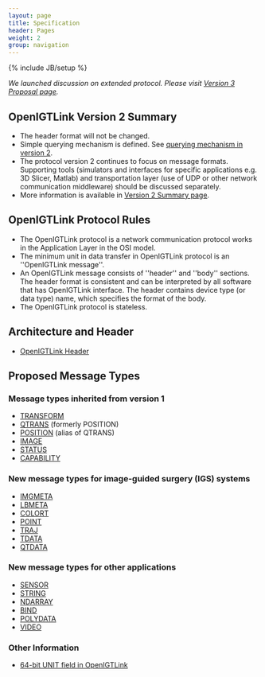 ```yaml
---
layout: page
title: Specification
header: Pages
weight: 2
group: navigation
---
```

{% include JB/setup %}

*We launched discussion on extended protocol. Please visit [Version 3 Proposal page](protocols/v3_proposal.html).*

## OpenIGTLink Version 2 Summary
* The header format will not be changed. 
* Simple querying mechanism is defined. See [querying mechanism in version 2](protocols/v2_query.html).
* The protocol version 2 continues to focus on message formats. Supporting tools (simulators and interfaces for specific applications e.g. 3D Slicer, Matlab) and transportation layer (use of UDP or other network communication middleware) should be discussed separately.
* More information is available in [Version 2 Summary page](protocols/v2_summary.html).

## OpenIGTLink Protocol Rules
* The OpenIGTLink protocol is a network communication protocol works in the Application Layer in the OSI model.
* The minimum unit in data transfer in OpenIGTLink protocol is an ''OpenIGTLink message''.
* An OpenIGTLink message consists of ''header'' and ''body'' sections. The header format is consistent and can be interpreted by all software that has OpenIGTLink interface. The header contains device type (or data type) name, which specifies the format of the body.
* The OpenIGTLink protocol is stateless.

## Architecture and Header 
* [OpenIGTLink Header](protocols/v2_header.html)

## Proposed Message Types

### Message types inherited from version 1

* [TRANSFORM](protocols/v2_transform.html)
* [QTRANS](protocols/v2_qtransform.html) (formerly POSITION)
* [POSITION](protocols/v2_position.html) (alias of QTRANS)
* [IMAGE](protocols/v2_image.html)
* [STATUS](protocols/v2_status.html)
* [CAPABILITY](protocols/v2_capability.html)

### New message types for image-guided surgery (IGS) systems
* [IMGMETA](protocols/v2_imagemeta.html)
* [LBMETA](protocols/v2_labelmeta.html)
* [COLORT](protocols/v2_colortable.html)
* [POINT](protocols/v2_point.html)
* [TRAJ](protocols/v2_trajectory.html)
* [TDATA](protocols/v2_trackingdata.html)
* [QTDATA](protocols/v2_qtrackingdata.html)

### New message types for other applications
* [SENSOR](protocols/v2_sensordata.html)
* [STRING](protocols/v2_string.html)
* [NDARRAY](protocols/v2_ndarray.html)
* [BIND](protocols/v2_bind.html)
* [POLYDATA](protocols/v2_polydata.html)
* [VIDEO](protocols/v2_video.html)

### Other Information
* [64-bit UNIT field in OpenIGTLink](protocols/v2_unit.html)



